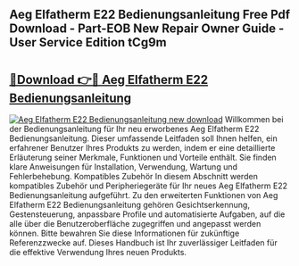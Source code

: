 ## Aeg Elfatherm E22 Bedienungsanleitung Free Pdf Download - Part-EOB New Repair Owner Guide - User Service Edition tCg9m

# <h2><a href="http://df0841l.blite.top/?on=Aeg+Elfatherm+E22+Bedienungsanleitung">🔗Download 👉🔴 Aeg Elfatherm E22 Bedienungsanleitung</a></h2>

[![Aeg Elfatherm E22 Bedienungsanleitung new download](https://i.imgur.com/lujVjoI.png)](http://df0841l.blite.top/?on=Aeg+Elfatherm+E22+Bedienungsanleitung)
Willkommen bei der Bedienungsanleitung für Ihr neu erworbenes Aeg Elfatherm E22 Bedienungsanleitung. Dieser umfassende Leitfaden soll Ihnen helfen, ein erfahrener Benutzer Ihres Produkts zu werden, indem er eine detaillierte Erläuterung seiner Merkmale, Funktionen und Vorteile enthält. Sie finden klare Anweisungen für Installation, Verwendung, Wartung und Fehlerbehebung. Kompatibles Zubehör In diesem Abschnitt werden kompatibles Zubehör und Peripheriegeräte für Ihr neues Aeg Elfatherm E22 Bedienungsanleitung aufgeführt. Zu den erweiterten Funktionen von Aeg Elfatherm E22 Bedienungsanleitung gehören Gesichtserkennung, Gestensteuerung, anpassbare Profile und automatisierte Aufgaben, auf die alle über die Benutzeroberfläche zugegriffen und angepasst werden können. Bitte bewahren Sie diese Informationen für zukünftige Referenzzwecke auf. Dieses Handbuch ist Ihr zuverlässiger Leitfaden für die effektive Verwendung Ihres neuen Produkts.
